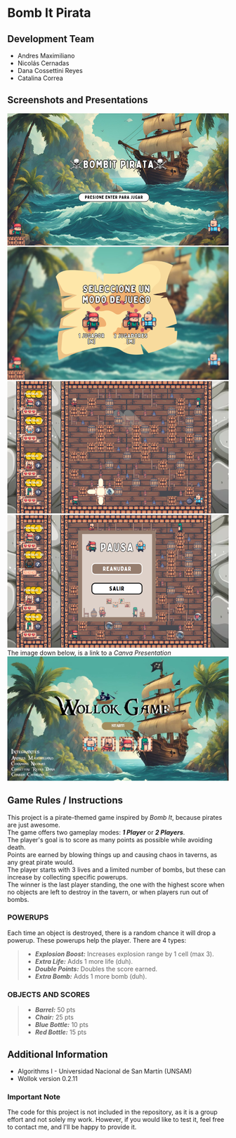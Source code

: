 # Bomb It Pirata

## Development Team

- Andres Maximiliano  
- Nicolás Cernadas  
- Dana Cossettini Reyes  
- Catalina Correa  

## Screenshots and Presentations

![Home Screen](img/image0.png)  
![1 Player / 2 Players Selection](img/image1.png)  
![Gameplay](img/image2.png)  
![Game Paused](img/image3.png)
The image down below, is a link to a _Canva Presentation_
[![Link to Canva](img/image4.JPG)](https://www.canva.com/design/DAGWNLOPX3I/zWEea-UkRYUy380MG8mCpA/edit?utm_content=DAGWNLOPX3I&utm_campaign=designshare&utm_medium=link2&utm_source=sharebutton)

## Game Rules / Instructions
This project is a pirate-themed game inspired by *Bomb It*, because pirates are just awesome.  
The game offers two gameplay modes: ***1 Player*** or ***2 Players***.  
The player's goal is to score as many points as possible while avoiding death.  
Points are earned by blowing things up and causing chaos in taverns, as any great pirate would.  
The player starts with 3 lives and a limited number of bombs, but these can increase by collecting specific powerups.  
The winner is the last player standing, the one with the highest score when no objects are left to destroy in the tavern, or when players run out of bombs.

### POWERUPS
Each time an object is destroyed, there is a random chance it will drop a powerup. These powerups help the player. There are 4 types:
>- ***Explosion Boost:*** Increases explosion range by 1 cell (max 3).  
>- ***Extra Life:*** Adds 1 more life (duh).  
>- ***Double Points:*** Doubles the score earned.  
>- ***Extra Bomb:*** Adds 1 more bomb (duh).  

### OBJECTS AND SCORES
>- ***Barrel:*** 50 pts  
>- ***Chair:*** 25 pts  
>- ***Blue Bottle:*** 10 pts  
>- ***Red Bottle:*** 15 pts  

## Additional Information

- Algorithms I - Universidad Nacional de San Martín (UNSAM)  
- Wollok version 0.2.11  

### Important Note
The code for this project is not included in the repository, as it is a group effort and not solely my work. However, if you would like to test it, feel free to contact me, and I'll be happy to provide it.
